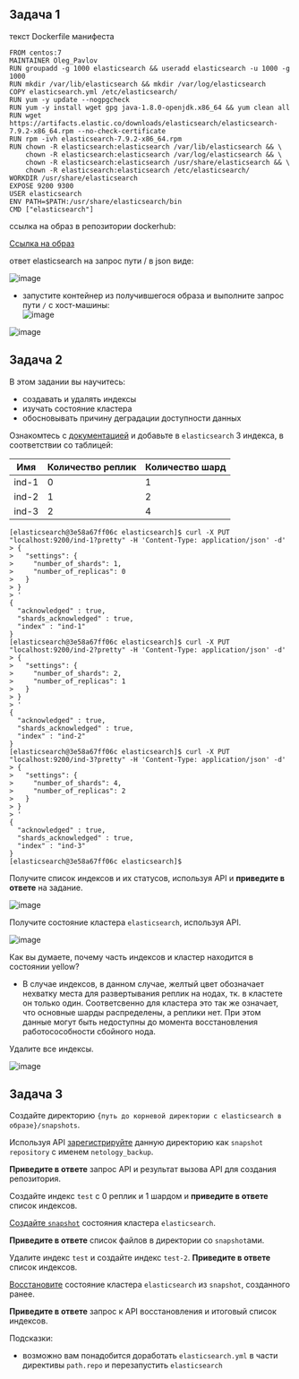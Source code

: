 ## Задача 1

текст Dockerfile манифеста

```
FROM centos:7
MAINTAINER Oleg_Pavlov
RUN groupadd -g 1000 elasticsearch && useradd elasticsearch -u 1000 -g 1000
RUN mkdir /var/lib/elasticsearch && mkdir /var/log/elasticsearch
COPY elasticsearch.yml /etc/elasticsearch/
RUN yum -y update --nogpgcheck
RUN yum -y install wget gpg java-1.8.0-openjdk.x86_64 && yum clean all
RUN wget https://artifacts.elastic.co/downloads/elasticsearch/elasticsearch-7.9.2-x86_64.rpm --no-check-certificate
RUN rpm -ivh elasticsearch-7.9.2-x86_64.rpm
RUN chown -R elasticsearch:elasticsearch /var/lib/elasticsearch && \
    chown -R elasticsearch:elasticsearch /var/log/elasticsearch && \
    chown -R elasticsearch:elasticsearch /usr/share/elasticsearch && \
    chown -R elasticsearch:elasticsearch /etc/elasticsearch/
WORKDIR /usr/share/elasticsearch
EXPOSE 9200 9300
USER elasticsearch
ENV PATH=$PATH:/usr/share/elasticsearch/bin
CMD ["elasticsearch"]
```
ссылка на образ в репозитории dockerhub:

[Ссылка на образ](https://hub.docker.com/repository/docker/pavlovob/netology_elastic65)

ответ elasticsearch на запрос пути / в json виде:

![image](https://user-images.githubusercontent.com/22905019/160901532-2a5fbfbe-cddc-4f67-abcb-182e26964991.png)


- запустите контейнер из получившегося образа и выполните запрос пути `/` c хост-машины:  
![image](https://user-images.githubusercontent.com/22905019/160659686-f5c08db5-ad8f-4eb9-9996-8cabeb07d6d0.png)  

![image](https://user-images.githubusercontent.com/22905019/160660496-466a6bd9-4e60-455d-9868-49e037a98b37.png)  

## Задача 2

В этом задании вы научитесь:
- создавать и удалять индексы
- изучать состояние кластера
- обосновывать причину деградации доступности данных

Ознакомтесь с [документацией](https://www.elastic.co/guide/en/elasticsearch/reference/current/indices-create-index.html) 
и добавьте в `elasticsearch` 3 индекса, в соответствии со таблицей:

| Имя | Количество реплик | Количество шард |
|-----|-------------------|-----------------|
| ind-1| 0 | 1 |
| ind-2 | 1 | 2 |
| ind-3 | 2 | 4 |
```
[elasticsearch@3e58a67ff06c elasticsearch]$ curl -X PUT "localhost:9200/ind-1?pretty" -H 'Content-Type: application/json' -d'
> {
>   "settings": {
>     "number_of_shards": 1,
>     "number_of_replicas": 0
>   }
> }
> '
{
  "acknowledged" : true,
  "shards_acknowledged" : true,
  "index" : "ind-1"
}
[elasticsearch@3e58a67ff06c elasticsearch]$ curl -X PUT "localhost:9200/ind-2?pretty" -H 'Content-Type: application/json' -d'
> {
>   "settings": {
>     "number_of_shards": 2,
>     "number_of_replicas": 1
>   }
> }
> '
{
  "acknowledged" : true,
  "shards_acknowledged" : true,
  "index" : "ind-2"
}
[elasticsearch@3e58a67ff06c elasticsearch]$ curl -X PUT "localhost:9200/ind-3?pretty" -H 'Content-Type: application/json' -d'
> {
>   "settings": {
>     "number_of_shards": 4,
>     "number_of_replicas": 2
>   }
> }
> '
{
  "acknowledged" : true,
  "shards_acknowledged" : true,
  "index" : "ind-3"
}
[elasticsearch@3e58a67ff06c elasticsearch]$ 
```
Получите список индексов и их статусов, используя API и **приведите в ответе** на задание.

![image](https://user-images.githubusercontent.com/22905019/160665046-e6011220-79c8-4717-b830-31e4a88e2571.png)

Получите состояние кластера `elasticsearch`, используя API.

![image](https://user-images.githubusercontent.com/22905019/160666055-b09f5729-c4a1-44b5-be8b-d474454a8ac3.png)

Как вы думаете, почему часть индексов и кластер находится в состоянии yellow?

- В случае индексов, в данном случае, желтый цвет обозначает нехватку места для развертывания реплик на нодах, тк. в кластете он только один. Соответсвенно для кластера это так же означает, что основные шарды распределены, а реплики нет. При этом данные могут быть недоступны до момента восстановления работосособности сбойного нода.

Удалите все индексы.

![image](https://user-images.githubusercontent.com/22905019/160667661-5c90e86a-cad4-47f2-8f98-4c48fb749f1b.png)

## Задача 3
Создайте директорию `{путь до корневой директории с elasticsearch в образе}/snapshots`.

Используя API [зарегистрируйте](https://www.elastic.co/guide/en/elasticsearch/reference/current/snapshots-register-repository.html#snapshots-register-repository) 
данную директорию как `snapshot repository` c именем `netology_backup`.

**Приведите в ответе** запрос API и результат вызова API для создания репозитория.

Создайте индекс `test` с 0 реплик и 1 шардом и **приведите в ответе** список индексов.

[Создайте `snapshot`](https://www.elastic.co/guide/en/elasticsearch/reference/current/snapshots-take-snapshot.html) 
состояния кластера `elasticsearch`.

**Приведите в ответе** список файлов в директории со `snapshot`ами.

Удалите индекс `test` и создайте индекс `test-2`. **Приведите в ответе** список индексов.

[Восстановите](https://www.elastic.co/guide/en/elasticsearch/reference/current/snapshots-restore-snapshot.html) состояние
кластера `elasticsearch` из `snapshot`, созданного ранее. 

**Приведите в ответе** запрос к API восстановления и итоговый список индексов.

Подсказки:
- возможно вам понадобится доработать `elasticsearch.yml` в части директивы `path.repo` и перезапустить `elasticsearch`
  
